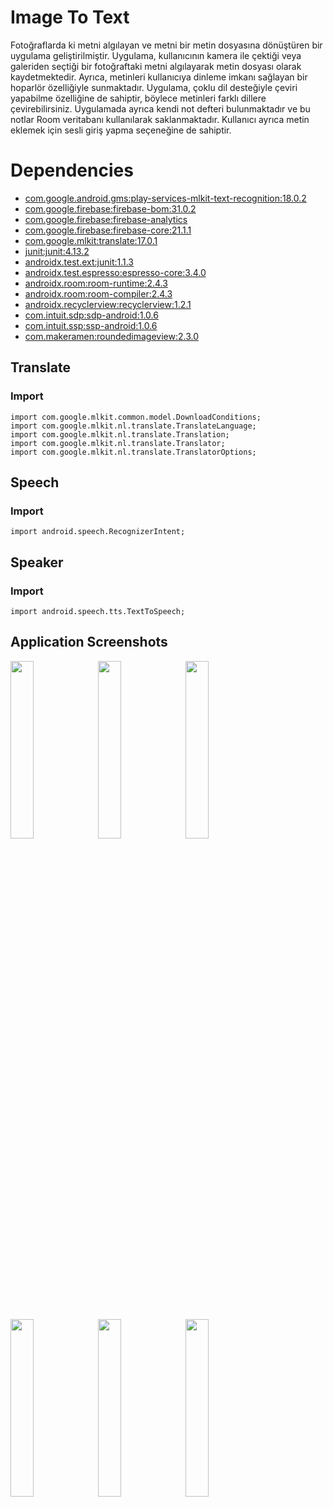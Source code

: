 # Image To Text
Fotoğraflarda ki metni algılayan ve metni bir metin dosyasına dönüştüren bir uygulama geliştirilmiştir. Uygulama, kullanıcının kamera ile çektiği veya galeriden seçtiği bir fotoğraftaki metni algılayarak metin dosyası olarak kaydetmektedir. Ayrıca, metinleri kullanıcıya dinleme imkanı sağlayan bir hoparlör özelliğiyle sunmaktadır. Uygulama, çoklu dil desteğiyle çeviri yapabilme özelliğine de sahiptir, böylece metinleri farklı dillere çevirebilirsiniz. Uygulamada ayrıca kendi not defteri bulunmaktadır ve bu notlar Room veritabanı kullanılarak saklanmaktadır. Kullanıcı ayrıca metin eklemek için sesli giriş yapma seçeneğine de sahiptir.
	
 
# Dependencies

- [com.google.android.gms:play-services-mlkit-text-recognition:18.0.2](https://developers.google.com/android/guides/releases#november_10_2022)
- [com.google.firebase:firebase-bom:31.0.2](https://firebase.google.com/support/release-notes/android#latest_sdk_versions)
- [com.google.firebase:firebase-analytics](https://firebase.google.com/support/release-notes/android#latest_sdk_versions)
- [com.google.firebase:firebase-core:21.1.1](https://firebase.google.com/support/release-notes/android#latest_sdk_versions)
- [com.google.mlkit:translate:17.0.1](https://developers.google.com/ml-kit/release-notes/android#17.0.0)
- [junit:junit:4.13.2](https://junit.org/junit4/)
- [androidx.test.ext:junit:1.1.3](https://developer.android.com/jetpack/androidx/releases/test#1.1.3)
- [androidx.test.espresso:espresso-core:3.4.0](https://developer.android.com/jetpack/androidx/releases/test#3.4.0)
- [androidx.room:room-runtime:2.4.3](https://developer.android.com/jetpack/androidx/releases/room#2.4.3)
- [androidx.room:room-compiler:2.4.3](https://developer.android.com/jetpack/androidx/releases/room#2.4.3)
- [androidx.recyclerview:recyclerview:1.2.1](https://developer.android.com/jetpack/androidx/releases/recyclerview#1.2.1)
- [com.intuit.sdp:sdp-android:1.0.6](https://github.com/intuit/sdp)
- [com.intuit.ssp:ssp-android:1.0.6](https://github.com/intuit/ssp)
- [com.makeramen:roundedimageview:2.3.0](https://github.com/makeramen/roundedimageview)

<h2>Translate</h2>

<h3>Import</h3>

<pre><code>import com.google.mlkit.common.model.DownloadConditions;
import com.google.mlkit.nl.translate.TranslateLanguage;
import com.google.mlkit.nl.translate.Translation;
import com.google.mlkit.nl.translate.Translator;
import com.google.mlkit.nl.translate.TranslatorOptions;
</code></pre>

<h2>Speech</h2>

<h3>Import</h3>

<pre><code>import android.speech.RecognizerIntent;
</code></pre>

<h2>Speaker</h2>

<h3>Import</h3>

<pre><code>import android.speech.tts.TextToSpeech;
</code></pre>
    

<h2>Application Screenshots</h2>
<p float="left">
  <img src=https://github.com/orhanucr/ImageToText/assets/100219838/6dfcafdd-9fd0-47d3-95c7-3d6f57598ad6 width="27%" />
  <img src=https://github.com/orhanucr/ImageToText/assets/100219838/8f7dcf48-2afd-4ced-b728-52d550f7bcfd width="27%" />
  <img src=https://github.com/orhanucr/ImageToText/assets/100219838/b231e913-dae7-4462-9b37-2e0d0fd129d2 width="27%" />
  <img src=https://github.com/orhanucr/ImageToText/assets/100219838/de188a07-df88-4ef8-9492-ec8f8ca3f3d4 width="27%" />
  <img src=https://github.com/orhanucr/ImageToText/assets/100219838/2a38fcd2-6a25-490b-9e01-abbc49036bba width="27%" />
  <img src=https://github.com/orhanucr/ImageToText/assets/100219838/72cc6a0e-2e9d-46a7-ac72-fabfbed3024b width="27%" />
</p>




